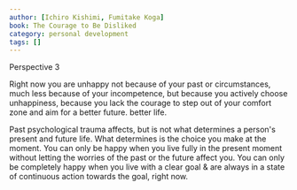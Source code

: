 ```yaml
---
author: [Ichiro Kishimi, Fumitake Koga]
book: The Courage to Be Disliked
category: personal development
tags: []
---
```

Perspective 3

Right now you are unhappy not because of your past or circumstances, much less because of your incompetence, but because you actively choose unhappiness, because you lack the courage to step out of your comfort zone and aim for a better future. better life.

Past psychological trauma affects, but is not what determines a person's present and future life. What determines is the choice you make at the moment. You can only be happy when you live fully in the present moment without letting the worries of the past or the future affect you. You can only be completely happy when you live with a clear goal & are always in a state of continuous action towards the goal, right now.